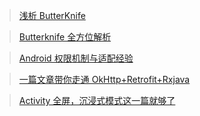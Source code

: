 > [浅析 ButterKnife](http://mp.weixin.qq.com/s?__biz=MzI1NjEwMTM4OA==&mid=2651232205&idx=1&sn=6c24e6eef2b18f253284b9dd92ec7efb&chksm=f1d9eaaec6ae63b82fd84f72c66d3759c693f164ff578da5dde45d367f168aea0038bc3cc8e8&mpshare=1&scene=23&srcid=0308YBoJrZejQZVX37TxcvDD#rd)

> [Butterknife 全方位解析](http://blog.csdn.net/u012124438/article/details/53456941)

> [Android 权限机制与适配经验](https://mp.weixin.qq.com/s/ye7RTgPuIbBS4RCH-jDWAA)

> [一篇文章带你走通 OkHttp+Retrofit+Rxjava](http://blog.csdn.net/u013647382/article/details/55682548)

> [Activity 全屏，沉浸式模式这一篇就够了](http://blog.csdn.net/zhangqinghuazhangzhe/article/details/52935290)
